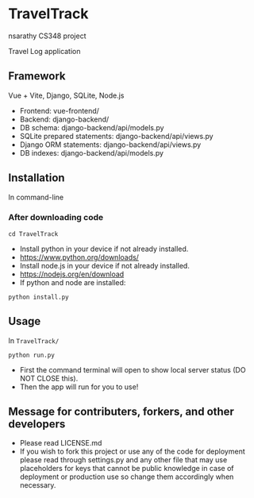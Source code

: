 # TravelTrack

nsarathy CS348 project

Travel Log application

## Framework
Vue + Vite, Django, SQLite, Node.js
- Frontend: vue-frontend/
- Backend: django-backend/
- DB schema: django-backend/api/models.py
- SQLite prepared statements: django-backend/api/views.py
- Django ORM statements: django-backend/api/views.py
- DB indexes: django-backend/api/models.py

## Installation
In command-line
### After downloading code
```
cd TravelTrack
```
- Install python in your device if not already installed.
- https://www.python.org/downloads/ 
- Install node.js in your device if not already installed.
- https://nodejs.org/en/download
- If python and node are installed:
```
python install.py
```
## Usage
In `TravelTrack/`
```
python run.py
```
- First the command terminal will open to show local server status (DO NOT CLOSE this).
- Then the app will run for you to use!

## Message for contributers, forkers, and other developers
- Please read LICENSE.md
- If you wish to fork this project or use any of the code for deployment please read through settings.py and any other file that may use placeholders for keys that cannot be public knowledge in case of deployment or production use so change them accordingly when necessary.